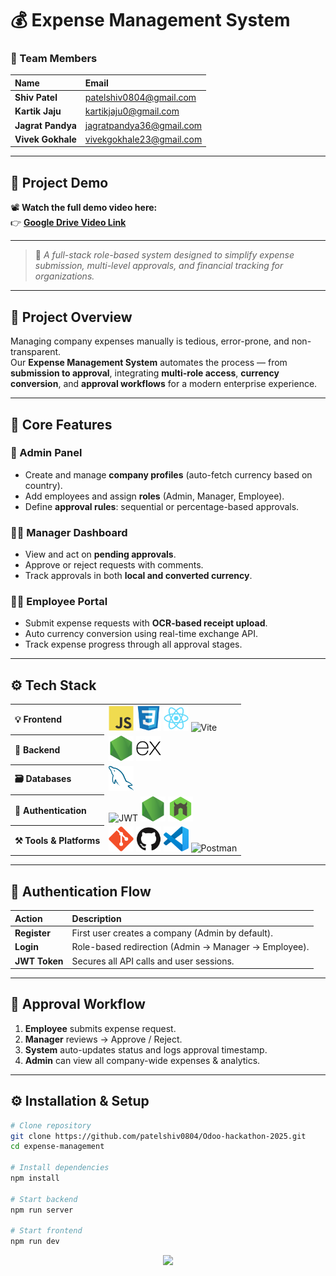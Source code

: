 # 💰 Expense Management System  

### 👥 Team Members

| Name  | Email |
|:------|:------|
| **Shiv Patel**  | patelshiv0804@gmail.com |
| **Kartik Jaju**  | kartikjaju0@gmail.com |
| **Jagrat Pandya**  | jagratpandya36@gmail.com |
| **Vivek Gokhale**  | vivekgokhale23@gmail.com |

---
## 🎥 Project Demo  

📽️ **Watch the full demo video here:**  
👉 [**Google Drive Video Link**](https://drive.google.com/drive/folders/1ZfwBomYruam89h4n0FO10v8nfNESGf55?usp=drive_link)  

---

> 🔹 *A full-stack role-based system designed to simplify expense submission, multi-level approvals, and financial tracking for organizations.*

---

## 🚀 Project Overview  

Managing company expenses manually is tedious, error-prone, and non-transparent.  
Our **Expense Management System** automates the process — from **submission to approval**, integrating **multi-role access**, **currency conversion**, and **approval workflows** for a modern enterprise experience.  

---

## 🧩 Core Features  

### 👑 Admin Panel  
- Create and manage **company profiles** (auto-fetch currency based on country).  
- Add employees and assign **roles** (Admin, Manager, Employee).  
- Define **approval rules**: sequential or percentage-based approvals.  

### 👨‍💼 Manager Dashboard  
- View and act on **pending approvals**.  
- Approve or reject requests with comments.  
- Track approvals in both **local and converted currency**.  

### 👩‍💻 Employee Portal  
- Submit expense requests with **OCR-based receipt upload**.  
- Auto currency conversion using real-time exchange API.  
- Track expense progress through all approval stages.  

---

## ⚙️ Tech Stack  

<table>
  <tr>
    <th align="left">💡 Frontend</th>
    <td>
      <img src="https://raw.githubusercontent.com/devicons/devicon/master/icons/javascript/javascript-original.svg" width="40" title="JavaScript"/>
      <img src="https://raw.githubusercontent.com/devicons/devicon/master/icons/css3/css3-original.svg" width="40" title="CSS3"/>
      <img src="https://raw.githubusercontent.com/devicons/devicon/master/icons/react/react-original.svg" width="40" title="React"/>
      <img src="https://vitejs.dev/logo.svg" width="40" title="Vite"/>
    </td>
  </tr>

  <!-- Backend -->
  <tr>
    <th align="left">🧠 Backend</th>
    <td>
      <img src="https://raw.githubusercontent.com/devicons/devicon/master/icons/nodejs/nodejs-original.svg" width="40" title="Node.js"/>
      <img src="https://raw.githubusercontent.com/devicons/devicon/master/icons/express/express-original.svg" width="40" title="Express.js"/>
    </td>
  </tr>

  <!-- Databases -->
  <tr>
    <th align="left">🗃️ Databases</th>
    <td>
      <img src="https://raw.githubusercontent.com/devicons/devicon/master/icons/mysql/mysql-original.svg" width="40" title="MySQL"/>
    </td>
  </tr>

  <tr>
    <th align="left">🔐 Authentication</th>
    <td>
      <img src="https://cdn.worldvectorlogo.com/logos/jwt-3.svg" width="40" title="JWT"/>
      <img src="https://raw.githubusercontent.com/devicons/devicon/master/icons/nodejs/nodejs-original.svg" width="40" title="Node.js Auth"/>
      <img src="https://raw.githubusercontent.com/devicons/devicon/master/icons/nodemon/nodemon-original.svg" width="40" title="Nodemon"/>
    </td>
  </tr>
  
  <!-- Tools -->
  <tr>
    <th align="left">⚒ Tools & Platforms</th>
    <td>
      <img src="https://raw.githubusercontent.com/devicons/devicon/master/icons/git/git-original.svg" width="40" title="Git"/>
      <img src="https://raw.githubusercontent.com/devicons/devicon/master/icons/github/github-original.svg" width="40" title="GitHub"/>
      <img src="https://raw.githubusercontent.com/devicons/devicon/master/icons/vscode/vscode-original.svg" width="40" title="VS Code"/>
      <img src="https://www.vectorlogo.zone/logos/getpostman/getpostman-icon.svg" width="40" title="Postman"/>
    </td>
  </tr>

</table>


---

## 🔐 Authentication Flow  

| Action | Description |
|:--------|:-------------|
| **Register** | First user creates a company (Admin by default). |
| **Login** | Role-based redirection (Admin → Manager → Employee). |
| **JWT Token** | Secures all API calls and user sessions. |

---

## 🧭 Approval Workflow  

1. **Employee** submits expense request.  
2. **Manager** reviews → Approve / Reject.  
3. **System** auto-updates status and logs approval timestamp.  
4. **Admin** can view all company-wide expenses & analytics.  

---

## ⚙️ Installation & Setup 
```bash
# Clone repository
git clone https://github.com/patelshiv0804/Odoo-hackathon-2025.git
cd expense-management

# Install dependencies
npm install

# Start backend
npm run server

# Start frontend
npm run dev
```

<p align="center"> <img src="https://capsule-render.vercel.app/api?type=waving&color=0:FDAF39,100:FF5733&height=200&section=footer&text=Thanks+for+visiting!+💛&fontSize=30&fontColor=ffffff" /> </p>  



